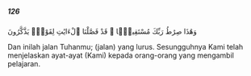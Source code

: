 ##### 126

<span class="ayah">وَهَٰذَا صِرَٰطُ رَبِّكَ مُسْتَقِيمًۭا ۗ قَدْ فَصَّلْنَا ٱلْءَايَٰتِ لِقَوْمٍۢ يَذَّكَّرُونَ</span>

<span class="ayah_translation">Dan inilah jalan Tuhanmu; (jalan) yang lurus. Sesungguhnya Kami telah menjelaskan ayat-ayat (Kami) kepada orang-orang yang mengambil pelajaran.</span>
